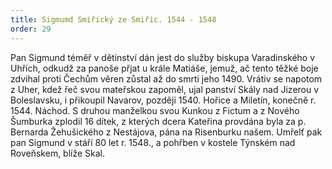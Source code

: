 ```yaml
---
title: Sigmumd Smiřický ze Smiřic. 1544 - 1548
order: 29
---
```

Pan Sigmund téměř v dětinství dán jest do služby biskupa Varadinského v Uhřích, odkudž za panoše přjat u krále Matiáše, jemuž, ač tento těžké boje zdvihal proti Čechům věren zůstal až do smrti jeho 1490. Vrátiv se napotom z Uher, kdež řeč svou mateřskou zapoměl, ujal panství Skály nad Jizerou v Boleslavsku, i přikoupil Navarov, později 1540. Hořice a Miletín, konečně r. 1544. Náchod. S druhou manželkou svou Kunkou z Fictum a z Nového Šumburka zplodil 16 dítek, z kterých dcera Kateřina provdána byla za p. Bernarda Žehušického z Nestájova, pána na Risenburku našem. Umřelť pak pan Sigmund v stáří 80 let r. 1548., a pohřben v kostele Týnském nad Roveňskem, blíže Skal.


